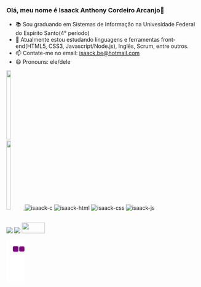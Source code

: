##
### Olá, meu nome é Isaack Anthony Cordeiro Arcanjo👋

- 📚 Sou graduando em Sistemas de Informação na Univesidade Federal do Espírito Santo(4° período)
- 🌱 Atualmente estou estudando linguagens e ferramentas front-end(HTML5, CSS3, Javascript/Node.js), Inglês, Scrum, entre outros.
- 📫 Contate-me no email: isaack.be@hotmail.com
- 😄 Pronouns: ele/dele

<div style="display: inline-block">
  <a href="https://github.com/IsaackCordeiro">
  <img height="180em" width="49%" src="https://github-readme-stats.vercel.app/api?username=isaackcordeiro&show_icons=true&theme=dracula&include_all_commits=true&count_private=true"/>
  <img height="180em" width="50%"  src="https://github-readme-stats.vercel.app/api/top-langs/?username=isaackcordeiro&layout=compact&langs_count=7&theme=dracula"/>
</div>

<div style="display: inline-block"><br>
    <img align="center" alt="isaack-c" height="50" width="70" src="https://cdn.jsdelivr.net/gh/devicons/devicon/icons/c/c-original.svg">
    <img align="center" alt="isaack-html" height="50" width="70" src="https://cdn.jsdelivr.net/gh/devicons/devicon/icons/html5/html5-plain-wordmark.svg">
    <img align="center" alt="isaack-css" height="50" width="70" src="https://cdn.jsdelivr.net/gh/devicons/devicon/icons/css3/css3-plain-wordmark.svg">
    <img align="center" alt="isaack-js" height="50" width="70" src="https://cdn.jsdelivr.net/gh/devicons/devicon/icons/javascript/javascript-original.svg">
</div>

##

<div> 
  <a href="https://www.linkedin.com/in/isaack-anthony-cordeiro-arcanjo-239928181/" target="_blank"><img src="https://img.shields.io/badge/LinkedIn-0077B5?style=for-the-badge&logo=linkedin&logoColor=white" target="_blank"></a>
  <a href="https://instagram.com/isaackcordeirox" target="_blank"><img src="https://img.shields.io/badge/-Instagram-%23E4405F?style=for-the-badge&logo=instagram&logoColor=white" target="_blank"></a>
  <a href="http://lattes.cnpq.br/1877218836325759" target="_blank"><img src="https://s3.amazonaws.com/jus.production/system/2912f176-6896-40bc-9ec5-c60002625c34/destaque-curriculo-lattes-1024x578.png_original.png?v=63808104097" width="60" height="28"></a><br>
  
  ![Snake animation](https://github.com/IsaackCordeiro/isaackcordeiro/blob/output/github-contribution-grid-snake.gif)
  
</div>
